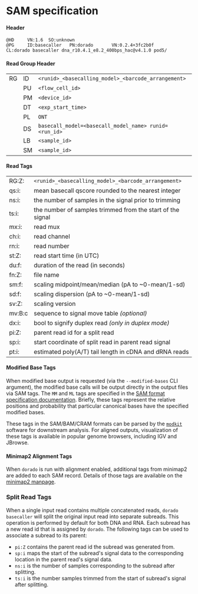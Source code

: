 # SAM specification

#### Header

```
@HD     VN:1.6  SO:unknown
@PG     ID:basecaller   PN:dorado       VN:0.2.4+3fc2b0f        CL:dorado basecaller dna_r10.4.1_e8.2_400bps_hac@v4.1.0 pod5/
```

#### Read Group Header

|    |    |                                                       |
| -- | -- | ----------------------------------------------------- |
| RG | ID | `<runid>_<basecalling_model>_<barcode_arrangement>`   |
|    | PU | `<flow_cell_id>`                                      |
|    | PM | `<device_id>`                                         |
|    | DT | `<exp_start_time>`                                    |
|    | PL | `ONT`                                                 |
|    | DS | `basecall_model=<basecall_model_name> runid=<run_id>` |
|    | LB | `<sample_id>`                                         |
|    | SM | `<sample_id>`                                         |

#### Read Tags

|        |                                                            |
| ------ | -----------------------------------------------------------|
| RG:Z:  | `<runid>_<basecalling_model>_<barcode_arrangement>`        |
| qs:i:  | mean basecall qscore rounded to the nearest integer        |
| ns:i:  | the number of samples in the signal prior to trimming      |
| ts:i:  | the number of samples trimmed from the start of the signal |
| mx:i:  | read mux                                                   |
| ch:i:  | read channel                                               |
| rn:i:  | read number                                                |
| st:Z:  | read start time (in UTC)                                   |
| du:f:  | duration of the read (in seconds)                          |
| fn:Z:  | file name                                                  |
| sm:f:  | scaling midpoint/mean/median (pA to ~0-mean/1-sd)          |
| sd:f:  | scaling dispersion  (pA to ~0-mean/1-sd)                   |
| sv:Z:  | scaling version                                            |
| mv:B:c | sequence to signal move table _(optional)_                 |
| dx:i:  | bool to signify duplex read _(only in duplex mode)_        |
| pi:Z:  | parent read id for a split read                            |
| sp:i:  | start coordinate of split read in parent read signal       |
| pt:i:  | estimated poly(A/T) tail length in cDNA and dRNA reads     |

#### Modified Base Tags

When modified base output is requested (via the `--modified-bases` CLI argument), the modified base calls will be output directly in the output files via SAM tags.
The `MM` and `ML` tags are specified in the [SAM format specification documentation](https://samtools.github.io/hts-specs/SAMtags.pdf).
Briefly, these tags represent the relative positions and probability that particular canonical bases have the specified modified bases.

These tags in the SAM/BAM/CRAM formats can be parsed by the [`modkit`](https://github.com/nanoporetech/modkit) software for downstream analysis.
For aligned outputs, visualization of these tags is available in popular genome browsers, including IGV and JBrowse.

#### Minimap2 Alignment Tags

When `dorado` is run with alignment enabled, additional tags from minimap2 are added to each SAM record. Details of those tags
are available on the [minimap2 manpage](https://lh3.github.io/minimap2/minimap2.html#10).

### Split Read Tags

When a single input read contains multiple concatenated reads, `dorado basecaller` will split the original input read into separate subreads. This operation is performed by default for both DNA and RNA. Each subread has a new read id that is assigned by `dorado`. The following tags can be used to associate a subread to its parent:

* `pi:Z` contains the parent read id the subread was generated from.
* `sp:i` maps the start of the subread's signal data to the corresponding location in the parent read's signal data.
* `ns:i` is the number of samples corresponding to the subread after splitting.
* `ts:i` is the number samples trimmed from the start of subread's signal after splitting.
